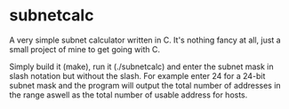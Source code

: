 # subnetcalc #
A very simple subnet calculator written in C. It's nothing fancy at all,
just a small project of mine to get going with C.

Simply build it (make), run it (./subnetcalc) and enter the subnet 
mask in slash notation but without the slash. 
For example enter 24 for a 24-bit subnet mask and the
program will output the total number of addresses in the range aswell
as the total number of usable address for hosts.

